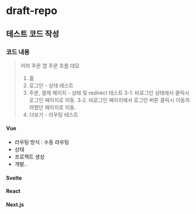 # draft-repo

## 테스트 코드 작성

### 코드 내용

> 커피 주문 앱 주문 흐름 데모
> 1. 홈
> 2. 로그인 - 상태 테스트
> 3. 주문, 결제 페이지 - 상태 및 redirect 테스트
>    3-1. 비로그인 상태에서 클릭시 로그인 페이지로 이동.
>    3-2. 비로그인 페이지에서 로그인 버튼 클릭시 이동하려했던 페이지로 이동.
> 4. 더보기 - 라우팅 테스트
<!-- > 4. 메뉴 [X]
>    4-1. 메뉴 옵션 선택
>        4-1-1. 옵션1 HOT, ICED
>        4-1-2. 옵션2 Tall, Grande, Venti
>        4-1-3. 장바구니 담기
>        4-1-4. 장바구니 보기 버튼 표출
> 5. 장바구니 확인[X] -->
>

#### Vue
- 라우팅 방식 : 수동 라우팅
- 상태
- 프로젝트 생성
- 개발..

#### Svelte

#### React

#### Next.js

<!--
### 2025.08.18 월
- demo-vue 생성
    - 라우팅 : vue-router@4
    - 상태관리 : Pinia
    - 스타일 : SCSS
    - 빌더 : Vite
    - 프로그래밍 언어 : TypeScript


### 2025.08.19 화
- demo-vue 첫 화면 작업


### 2025.08.20 수
- demo-svelte 생성 *프로젝트 생성시 선택해야하는 옵션이 많다.
    - svelte : 5
    - 프로그래밍 언어 : TypeScript
    - 프레임워크 : SveltKit
    - 포맷터 : Prettier
    - 린터 : ESLint
    - 테스트 러너 : Vitest
        - 테스트 범위 : unit, component
    - E2E 테스트 프레임워크 : Playwright
    - 패키지 매니저 : npm

- demo-react 생성
    - 번들러 : Vite
    - 프로그래밍 언어 : TypeScript
    - 상태관리 : X (useState / useContext 으로만 구성)

- demo-next 생성
    - 번들러 : Turbopack

### 2025.08.21 목
- demo-vue
    - 페이지 이동 : index > Order

### 2025.08.22 금
- demo-vue
    - 페이지 추가 : pay, more
    - 페이지 이동 : index > Order
    - 로그인 상태 추가
    - 주문 페이지에 인증 정보 추가
-->